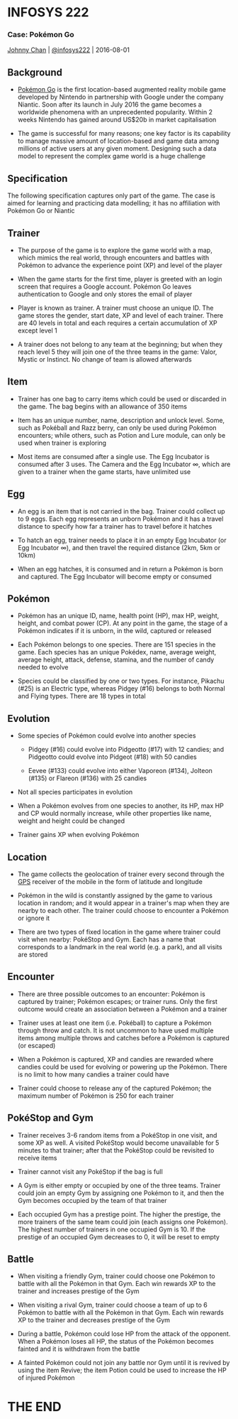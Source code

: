 # <i class="fa fa-database"></i> INFOSYS 222
### Case: Pokémon Go
<i class="fa fa-copyright"></i> [Johnny Chan](mailto:jh.chan@auckland.ac.nz) | <i class="fa fa-twitter"></i> [@infosys222](http://twitter.com/infosys222) | <i class="fa fa-calendar"></i> 2016-08-01



## Background
- [Pokémon Go](http://www.pokemongo.com/) is the first location-based augmented reality mobile game developed by Nintendo in partnership with Google under the company Niantic. Soon after its launch in July 2016 the game becomes a worldwide phenomena with an unprecedented popularity. Within 2 weeks Nintendo has gained around US$20b in market capitalisation

- The game is successful for many reasons; one key factor is its capability to manage massive amount of location-based and game data among millions of active users at any given moment. Designing such a data model to represent the complex game world is a huge challenge



## Specification
The following specification captures only part of the game. The case is aimed for learning and practicing data modelling; it has no affiliation with Pokémon Go or Niantic



## Trainer
- The purpose of the game is to explore the game world with a map, which mimics the real world, through encounters and battles with Pokémon to advance the experience point (XP) and level of the player

- When the game starts for the first time, player is greeted with an login screen that requires a Google account. Pokémon Go leaves authentication to Google and only stores the email of player

- Player is known as trainer. A trainer must choose an unique ID. The game stores the gender, start date, XP and level of each trainer. There are 40 levels in total and each requires a certain accumulation of XP except level 1

- A trainer does not belong to any team at the beginning; but when they reach level 5 they will join one of the three teams in the game: Valor, Mystic or Instinct. No change of team is allowed afterwards



## Item
- Trainer has one bag to carry items which could be used or discarded in the game. The bag begins with an allowance of 350 items

- Item has an unique number, name, description and unlock level. Some, such as Pokéball and Razz berry, can only be used during Pokémon encounters; while others, such as Potion and Lure module, can only be used when trainer is exploring

- Most items are consumed after a single use. The Egg Incubator is consumed after 3 uses. The Camera and the Egg Incubator ∞, which are given to a trainer when the game starts, have unlimited use



## Egg
- An egg is an item that is not carried in the bag. Trainer could collect up to 9 eggs. Each egg represents an unborn Pokémon and it has a travel distance to specify how far a trainer has to travel before it hatches

- To hatch an egg, trainer needs to place it in an empty Egg Incubator (or Egg Incubator ∞), and then travel the required distance (2km, 5km or 10km)

- When an egg hatches, it is consumed and in return a Pokémon is born and captured. The Egg Incubator will become empty or consumed



## Pokémon
- Pokémon has an unique ID, name, health point (HP), max HP, weight, height, and combat power (CP). At any point in the game, the stage of a Pokémon indicates if it is unborn, in the wild, captured or released

- Each Pokémon belongs to one species. There are 151 species in the game. Each species has an unique Pokédex, name, average weight, average height, attack, defense, stamina, and the number of candy needed to evolve

- Species could be classified by one or two types. For instance, Pikachu (#25) is an Electric type, whereas Pidgey (#16) belongs to both Normal and Flying types. There are 18 types in total



## Evolution
- Some species of Pokémon could evolve into another species

  - Pidgey (#16) could evolve into Pidgeotto (#17) with 12 candies; and Pidgeotto could evolve into Pidgeot (#18) with 50 candies

  - Eevee (#133) could evolve into either Vaporeon (#134), Jolteon (#135) or Flareon (#136) with 25 candies

- Not all species participates in evolution

- When a Pokémon evolves from one species to another, its HP, max HP and CP would normally increase, while other properties like name, weight and height could be changed

- Trainer gains XP when evolving Pokémon



## Location
- The game collects the geolocation of trainer every second through the [GPS](https://en.wikipedia.org/wiki/Global_Positioning_System) receiver of the mobile in the form of latitude and longitude

- Pokémon in the wild is constantly assigned by the game to various location in random; and it would appear in a trainer's map when they are nearby to each other. The trainer could choose to encounter a Pokémon or ignore it

- There are two types of fixed location in the game where trainer could visit when nearby: PokéStop and Gym. Each has a name that corresponds to a landmark in the real world (e.g. a park), and all visits are stored



## Encounter
- There are three possible outcomes to an encounter: Pokémon is captured by trainer; Pokémon escapes; or trainer runs. Only the first outcome would create an association between a Pokémon and a trainer

- Trainer uses at least one item (i.e. Pokéball) to capture a Pokémon through throw and catch. It is not uncommon to have used multiple items among multiple throws and catches before a Pokémon is captured (or escaped)

- When a Pokémon is captured, XP and candies are rewarded where candies could be used for evolving or powering up the Pokémon. There is no limit to how many candies a trainer could have

- Trainer could choose to release any of the captured Pokémon; the maximum number of Pokémon is 250 for each trainer



## PokéStop and Gym
- Trainer receives 3-6 random items from a PokéStop in one visit, and some XP as well. A visited PokéStop would become unavailable for 5 minutes to that trainer; after that the PokéStop could be revisited to receive items

- Trainer cannot visit any PokéStop if the bag is full

- A Gym is either empty or occupied by one of the three teams. Trainer could join an empty Gym by assigning one Pokémon to it, and then the Gym becomes occupied by the team of that trainer

- Each occupied Gym has a prestige point. The higher the prestige, the more trainers of the same team could join (each assigns one Pokémon). The highest number of trainers in one occupied Gym is 10. If the prestige of an occupied Gym decreases to 0, it will be reset to empty



## Battle
- When visiting a friendly Gym, trainer could choose one Pokémon to battle with all the Pokémon in that Gym. Each win rewards XP to the trainer and increases prestige of the Gym

- When visiting a rival Gym, trainer could choose a team of up to 6 Pokémon to battle with all the Pokémon in that Gym. Each win rewards XP to the trainer and decreases prestige of the Gym

- During a battle, Pokémon could lose HP from the attack of the opponent. When a Pokémon loses all HP, the status of the Pokémon becomes fainted and it is withdrawn from the battle

- A fainted Pokémon could not join any battle nor Gym until it is revived by using the item Revive; the item Potion could be used to increase the HP of injured Pokémon



# THE END
<canvas width=300 height=300 class="anything">
<!--
{
  "initialize": "function(container) {
	var width = container.width,
	    height = container.height;
	var projection = d3.geo.orthographic()
	    .translate([width / 2, height / 2])
	    .scale(width / 2 - 20)
	    .clipAngle(90)
	    .precision(0.6);

	var c = container.getContext('2d');

	var path = d3.geo.path()
	    .projection(projection)
	    .context(c);

	var title = container.parentElement.querySelector('.country');
	queue()
	    .defer(d3.json, '../asset/world-110m.json')
	    .defer(d3.tsv, '../asset/world-country-names.tsv')
	    .await(ready);

	function ready(error, world, names) {
	  if (error) throw error;

	  var globe = {type: 'Sphere'},
	      land = topojson.feature(world, world.objects.land),
	      countries = topojson.feature(world, world.objects.countries).features,
	      borders = topojson.mesh(world, world.objects.countries, function(a, b) { return a !== b; }),
	      i = -1,
	      n = countries.length;

	  countries = countries.filter(function(d) {
	    return names.some(function(n) {
	      if (d.id == n.id) return d.name = n.name;
	    });
	  }).sort(function(a, b) {
	    return a.name.localeCompare(b.name);
	  });

	  (function transition() {
	    d3.transition()
	        .duration(1250)
	        .each('start', function() {
			while ( !countries[i = (i + 1) % n] ) {};			
			title.innerHTML = (countries[i].name);
	        })
	        .tween('rotate', function() {
	          var p = d3.geo.centroid(countries[i]),
	              r = d3.interpolate(projection.rotate(), [-p[0], -p[1]]);
	          return function(t) {
	            projection.rotate(r(t));
	            c.clearRect(0, 0, width, height);
	            c.fillStyle = '#fff', c.lineWidth = 2, c.beginPath(), path(globe), c.fill();
	            c.fillStyle = '#42affa', c.beginPath(), path(land), c.fill();
	            c.fillStyle = '#f00', c.beginPath(), path(countries[i]), c.fill();
	            c.strokeStyle = '#ccc', c.lineWidth = .5, c.beginPath(), path(borders), c.stroke();
	            c.strokeStyle = '#ccc', c.lineWidth = 2, c.beginPath(), path(globe), c.stroke();
	          };
	        })
	      .transition()
	        .each('end', transition);
	  })();
	}

	d3.select(self.frameElement).style('height', height + 'px');

    }"
}
-->
</canvas>

#### Database rules in <span class="country">Everywhere</span>!
[<i class="fa fa-print"></i>](?print-pdf#)

